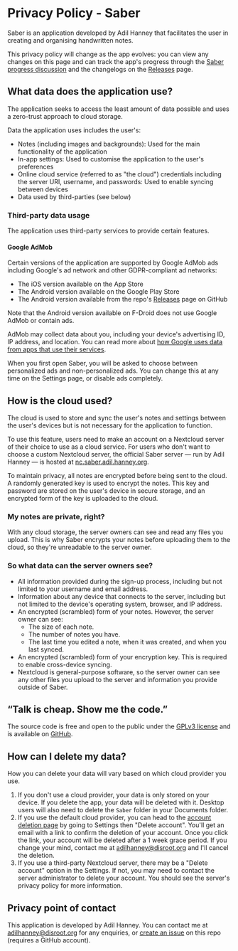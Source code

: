 # Privacy Policy - Saber

Saber is an application developed by Adil Hanney that
facilitates the user in creating and organising handwritten notes.

This privacy policy will change as the app evolves: you can view any changes on this page
and can track the app's progress through the
[Saber progress discussion](https://github.com/adil192/saber/discussions/1)
and the changelogs on the
[Releases](https://github.com/adil192/saber/releases) page.

## What data does the application use?

The application seeks to access the least amount of data possible
and uses a zero-trust approach to cloud storage.

Data the application uses includes the user's:
- Notes (including images and backgrounds): Used for the main functionality of the application
- In-app settings: Used to customise the application to the user's preferences
- Online cloud service (referred to as "the cloud") credentials including the server URI, username, and passwords: Used to enable syncing between devices
- Data used by third-parties (see below)

### Third-party data usage

The application uses third-party services to provide certain features.

#### Google AdMob

Certain versions of the application are supported by Google AdMob ads including Google's ad network
and other GDPR-compliant ad networks:
- The iOS version available on the App Store
- The Android version available on the Google Play Store
- The Android version available from the repo's [Releases](https://github.com/adil192/saber/releases) page on GitHub

Note that the Android version available on F-Droid does not use Google AdMob or contain ads.

AdMob may collect data about you, including your device's advertising ID, IP address, and location. You can read more about [how Google uses data from apps that use their services](https://policies.google.com/technologies/partner-sites).

When you first open Saber, you will be asked to choose between personalized ads and non-personalized ads. You can change this at any time on the Settings page, or disable ads completely. 

## How is the cloud used?

The cloud is used to store and sync the user's notes and settings
between the user's devices but is not necessary for the application to function.

To use this feature, users need to make an account on a Nextcloud server
of their choice to use as a cloud service.
For users who don't want to choose a custom Nextcloud server,
the official Saber server — run by Adil Hanney — is hosted at
[nc.saber.adil.hanney.org](https://nc.saber.adil.hanney.org).

To maintain privacy, all notes are encrypted before being sent to the cloud.
A randomly generated key is used to encrypt the notes.
This key and password are stored on the user's device in secure storage,
and an encrypted form of the key is uploaded to the cloud.

### My notes are private, right?

With any cloud storage, the server owners can see and read any files you upload.
This is why Saber encrypts your notes before uploading them to the cloud,
so they're unreadable to the server owner.

### So what data can the server owners see?

- All information provided during the sign-up process, including but not limited to your username and email address.
- Information about any device that connects to the server, including but not limited to the device's operating system, browser, and IP address.
- An encrypted (scrambled) form of your notes. However, the server owner can see:
  - The size of each note.
  - The number of notes you have.
  - The last time you edited a note, when it was created, and when you last synced.
- An encrypted (scrambled) form of your encryption key. This is required to enable cross-device syncing.
- Nextcloud is general-purpose software, so the server owner can see any other files you upload
  to the server and information you provide outside of Saber.

## “Talk is cheap. Show me the code.”

The source code is free and open to the public under the
[GPLv3 license](https://github.com/adil192/saber/blob/main/LICENSE.md)
and is available on [GitHub](https://github.com/adil192/saber).

## How can I delete my data?

How you can delete your data will vary based on which cloud provider you use.
1. If you don't use a cloud provider, your data is only stored on your device.
  If you delete the app, your data will be deleted with it. Desktop users will
  also need to delete the `Saber` folder in your Documents folder.
2. If you use the default cloud provider, you can head to the
  [account deletion page](https://nc.saber.adil.hanney.org/index.php/settings/user/drop_account)
  by going to Settings then "Delete account". You'll get an email with a link to confirm
  the deletion of your account. Once you click the link, your account will be deleted after
  a 1 week grace period. If you change your mind, contact me at
  [adilhanney@disroot.org](mailto:adilhanney@disroot.org) and I'll cancel the deletion.
3. If you use a third-party Nextcloud server, there may be a "Delete account" option in the Settings.
  If not, you may need to contact the server administrator to delete your account.
  You should see the server's privacy policy for more information.

## Privacy point of contact

This application is developed by Adil Hanney.
You can contact me at [adilhanney@disroot.org](mailto:adilhanney@disroot.org) for any enquiries,
or [create an issue](https://github.com/adil192/saber/issues/new/choose)
on this repo (requires a GitHub account).
